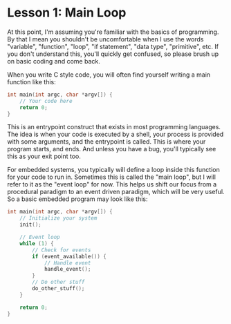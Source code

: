 # Lesson 1: Main Loop

At this point, I'm assuming you're familiar with the basics of programming. By that I mean you shouldn't be uncomfortable when I use the words "variable", "function", "loop", "if statement", "data type", "primitive", etc. If you don't understand this, you'll quickly get confused, so please brush up on basic coding and come back.

When you write C style code, you will often find yourself writing a main function like this:

```c
int main(int argc, char *argv[]) {
    // Your code here
    return 0;
}
```

This is an entrypoint construct that exists in most programming languages. The idea is when your code is executed by a shell, your process is provided with some arguments, and the entrypoint is called. This is where your program starts, and ends. And unless you have a bug, you'll typically see this as your exit point too.

For embedded systems, you typically will define a loop inside this function for your code to run in. Sometimes this is called the "main loop", but I will refer to it as the "event loop" for now. This helps us shift our focus from a procedural paradigm to an event driven paradigm, which will be very useful. So a basic embedded program may look like this:

```c
int main(int argc, char *argv[]) {
    // Initialize your system
    init();

    // Event loop
    while (1) {
        // Check for events
        if (event_available()) {
            // Handle event
            handle_event();
        }
        // Do other stuff
        do_other_stuff();
    }

    return 0;
}
```

